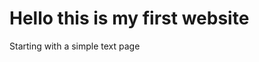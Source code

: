 <!DOCTYPE html>
<html>
<head>
<title>N00d Site</title>
<link rel="stylesheet" type="text/css" href="styles.css">

</head>
<body>
	

<h1>Hello this is my first website</h1>
<p>Starting with a simple text page</p>



</body>	
</html>